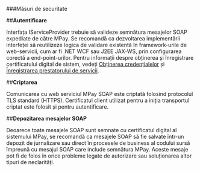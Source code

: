 ###Măsuri de securitate

##**Autentificare**

Interfața IServiceProvider trebuie să valideze semnătura mesajelor SOAP expediate de către MPay. Se recomandă ca dezvoltarea implementării interfeței să reutilizeze logica de validare existentă în framework-urile de web-servicii, cum ar fi .NET WCF sau J2EE JAX-WS, prin configurarea corectă a end-point-urilor.
Pentru informații despre obținerea și înregistrare certificatului digital de sistem, vedeți [Obținerea credențialelor](../integration_process#obtinerea-credentialelor) și [Înregistrarea prestatorului de servicii](../integration_process#inregistrarea-prestatorului-de-servicii).

##**Criptarea**

Comunicarea cu web serviciul MPay SOAP este criptată folosind protocolul TLS standard (HTTPS). Certificatul client utilizat pentru a iniția transportul criptat este folosit și pentru autentificare.

##**Depozitarea mesajelor SOAP**

Deoarece toate mesajele SOAP sunt semnate cu certificatul digital al sistemului MPay, se recomandă ca mesajele SOAP să fie salvate într-un depozit de jurnalizare sau direct în procesele de business al codului sursă împreună cu mesajul SOAP care include semnătura MPay. Aceste mesaje pot fi de folos în orice probleme legate de autorizare sau soluționarea altor tipuri de neclarități.